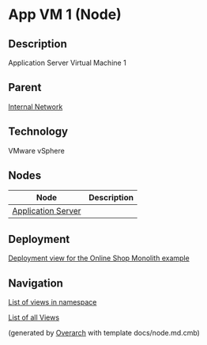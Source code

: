 
# App VM 1 (Node)
## Description
Application Server Virtual Machine 1

## Parent
[Internal Network](../../../../software-development/architecture/example/monolith/internal-network.md)

## Technology
VMware vSphere
## Nodes
| Node | Description |
|---|---|
| [Application Server](../../../../software-development/architecture/example/monolith/application-server.md)|  |


## Deployment
[Deployment view for the Online Shop Monolith example](../../../../software-development/architecture/example/monolith/deployment-view.md)


## Navigation
[List of views in namespace](./views-in-namespace.md)

[List of all Views](../../../../views.md)


(generated by [Overarch](https://github.com/soulspace-org/overarch) with template docs/node.md.cmb)
